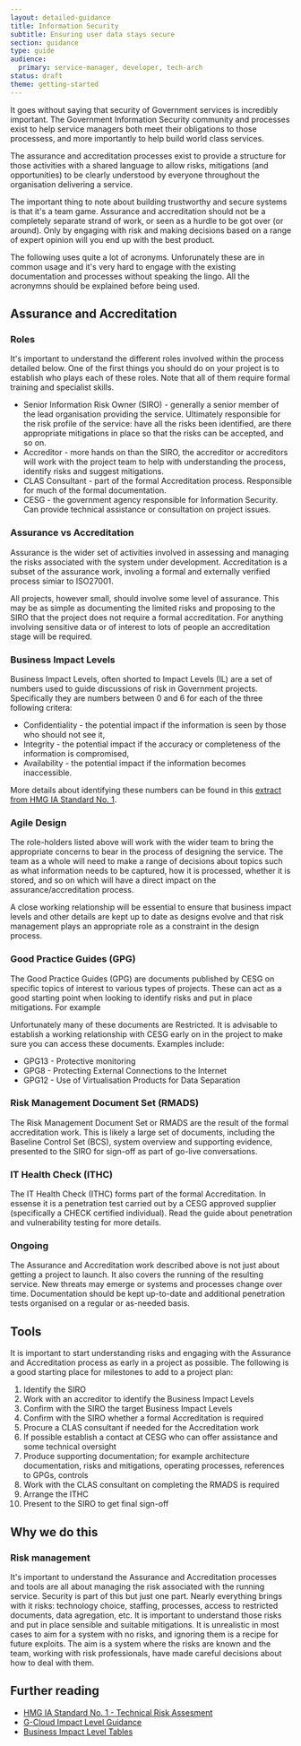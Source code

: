 ```yaml
---
layout: detailed-guidance
title: Information Security
subtitle: Ensuring user data stays secure
section: guidance
type: guide
audience:
  primary: service-manager, developer, tech-arch
status: draft
theme: getting-started
---
```


It goes without saying that security of Government services is incredibly
important. The Government Information Security community and processes
exist to help service managers both meet their obligations to those
processess, and more importantly to help build world class services.

The assurance and accreditation processes exist to provide a structure for those
activities with a shared language to allow risks, mitigations (and opportunities)
to be clearly understood by everyone throughout the organisation delivering
a service.

The important thing to note about building trustworthy and secure systems is
that it's a team game. Assurance and accreditation should not be a completely
separate strand of work, or seen as a hurdle to be got over (or around). Only
by engaging with risk and making decisions based on a range of expert opinion
will you end up with the best product.

The following uses quite a lot of acronyms. Unforunately these are in common
usage and it's very hard to engage with the existing documentation and
processes without speaking the lingo. All the acronymns should be explained
before being used.

## Assurance and Accreditation

### Roles

It's important to understand the different roles involved within the process
detailed below. One of the first things you should do on your project is to 
establish who plays each of these roles. Note that all of them require formal
training and specialist skills.

* Senior Information Risk Owner (SIRO) - generally a senior member of the lead organisation providing the service. Ultimately responsible for the risk profile of the service: have all the risks been identified, are there appropriate mitigations in place so that the risks can be accepted, and so on.
* Accreditor - more hands on than the SIRO, the accreditor or accreditors will work with the project team to help with understanding the process, identify risks and suggest mitigations.
* CLAS Consultant - part of the formal Accreditation process. Responsible for much of the formal documentation.
* CESG - the government agency responsible for Information Security. Can provide technical assistance or consultation on project issues.

### Assurance vs Accreditation

Assurance is the wider set of activities involved in assessing and managing the
risks associated with the system under development. Accreditation is a subset
of the assurance work, involing a formal and externally verified process simiar
to ISO27001.

All projects, however small, should involve some level of assurance. This may
be as simple as documenting the limited risks and proposing to the SIRO that
the project does not require a formal accreditation. For anything involving
sensitive data or of interest to lots of people an accreditation stage will
be required.

### Business Impact Levels

Business Impact Levels, often shorted to Impact Levels (IL) are a set of
numbers used to guide discussions of risk in Government projects. Specifically
they are numbers between 0 and 6 for each of the three following critera:

* Confidentiality - the potential impact if the information is seen by those who should not see it,
* Integrity - the potential impact if the accuracy or completeness of the information is compromised,
* Availability - the potential impact if the information becomes inaccessible.

More details about identifying these numbers can be found in this [extract from HMG IA Standard No. 1](http://www.cesg.gov.uk/publications/.../business_impact_tables.pdf).

### Agile Design

The role-holders listed above will work with the wider team to bring the appropriate concerns
to bear in the process of designing the service. The team as a whole will need to
make a range of decisions about topics such as what information needs to be captured,
how it is processed, whether it is stored, and so on which will have a direct impact
on the assurance/accreditation process.

A close working relationship will be essential to ensure that business impact levels and
other details are kept up to date as designs evolve and that risk management plays an
appropriate role as a constraint in the design process.

### Good Practice Guides (GPG)

The Good Practice Guides (GPG) are documents published by CESG on specific
topics of interest to various types of projects. These can act as a good
starting point when looking to identify risks and put in place mitigations.
For example

Unfortunately many of these documents are Restricted. It is advisable to
establish a working relationship with CESG early on in the project
to make sure you can access these documents. Examples include:

* GPG13 - Protective monitoring
* GPG8 - Protecting External Connections to the Internet
* GPG12 - Use of Virtualisation Products for Data Separation

### Risk Management Document Set (RMADS)

The Risk Management Document Set or RMADS are the result of the formal
accreditation work. This is likely a large set of documents, including the
Baseline Control Set (BCS), system overview and supporting evidence,
presented to the SIRO for sign-off as part of go-live conversations.

### IT Health Check (ITHC)

The IT Health Check (ITHC) forms part of the formal Accreditation. In essense
it is a penetration test carried out by a CESG approved supplier (specifically
a CHECK certified individual). Read the guide about
penetration and vulnerability testing for more details.

### Ongoing

The Assurance and Accreditation work described above is not just about getting
a project to launch. It also covers the running of the resulting service. New
threats may emerge or systems and processes change over time. Documentation
should be kept up-to-date and additional penetration tests organised on a
regular or as-needed basis.

## Tools

It is important to start understanding risks and engaging with the Assurance and
Accreditation process as early in a project as possible. The following is a
good starting place for milestones to add to a project plan:

1. Identify the SIRO
2. Work with an accreditor to identify the Business Impact Levels
3. Confirm with the SIRO the target Business Impact Levels
4. Confirm with the SIRO whether a formal Accreditation is required
5. Procure a CLAS consultant if needed for the Accreditation work
6. If possible establish a contact at CESG who can offer assistance and some technical oversight
7. Produce supporting documentation; for example architecture documentation, risks and mitigations, operating processes, references to GPGs, controls
8. Work with the CLAS consultant on completing the RMADS is required
9. Arrange the ITHC
10. Present to the SIRO to get final sign-off

## Why we do this

### Risk management

It's important to understand the Assurance and Accreditation processes and tools
are all about managing the risk associated with the running service. Security is
part of this but just one part. Nearly everything brings with it risks:
technology choice, staffing, processes, access to restricted documents, data
agregation, etc. It is important to understand those risks and put in place
sensible and suitable mitigations. It is unrealistic in most cases to aim for a
system with no risks, and ignoring them is a recipe for future exploits. The
aim is a system where the risks are known and the team, working with risk
professionals, have made careful decisions about how to deal with them.

## Further reading

* [HMG IA Standard No. 1 - Technical Risk Assesment](http://www.cesg.gov.uk/publications/Documents/is1_risk_assessment.pdf)
* [G-Cloud Impact Level Guidance](http://gcloud.civilservice.gov.uk/2012/03/09/so-what-is-il3-a-short-guide-to-business-impact-levels/)
* [Business Impact Level Tables](www.cesg.gov.uk/publications/.../business_impact_tables.pdf)
